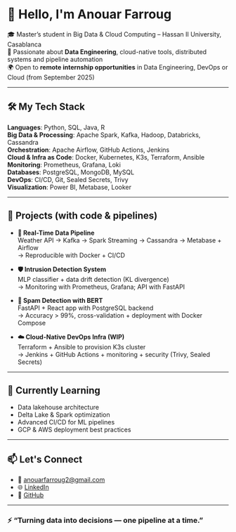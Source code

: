 
# 👋 Hello, I'm Anouar Farroug

🎓 Master’s student in Big Data & Cloud Computing – Hassan II University, Casablanca  
🚀 Passionate about **Data Engineering**, cloud-native tools, distributed systems and pipeline automation  
🌍 Open to **remote internship opportunities** in Data Engineering, DevOps or Cloud (from September 2025)

---

## 🛠️ My Tech Stack

**Languages**: Python, SQL, Java, R  
**Big Data & Processing**: Apache Spark, Kafka, Hadoop, Databricks, Cassandra  
**Orchestration**: Apache Airflow, GitHub Actions, Jenkins  
**Cloud & Infra as Code**: Docker, Kubernetes, K3s, Terraform, Ansible  
**Monitoring**: Prometheus, Grafana, Loki  
**Databases**: PostgreSQL, MongoDB, MySQL  
**DevOps**: CI/CD, Git, Sealed Secrets, Trivy  
**Visualization**: Power BI, Metabase, Looker

---

## 🔬 Projects (with code & pipelines)

- **🔄 Real-Time Data Pipeline**  
  Weather API → Kafka → Spark Streaming → Cassandra → Metabase + Airflow  
  → Reproducible with Docker + CI/CD

- **🛡️ Intrusion Detection System**  
  MLP classifier + data drift detection (KL divergence)  
  → Monitoring with Prometheus, Grafana; API with FastAPI

- **📩 Spam Detection with BERT**  
  FastAPI + React app with PostgreSQL backend  
  → Accuracy > 99%, cross-validation + deployment with Docker Compose

- **☁️ Cloud-Native DevOps Infra (WIP)**  
  Terraform + Ansible to provision K3s cluster  
  → Jenkins + GitHub Actions + monitoring + security (Trivy, Sealed Secrets)

---

## 🧠 Currently Learning

- Data lakehouse architecture  
- Delta Lake & Spark optimization  
- Advanced CI/CD for ML pipelines  
- GCP & AWS deployment best practices

---

## 📫 Let's Connect

- 📧 anouarfarroug2@gmail.com  
- 🌐 [LinkedIn](https://www.linkedin.com/in/anouar-farroug)  
- 🐙 [GitHub](https://github.com/anouarfarroug)

---

### ⚡ “Turning data into decisions — one pipeline at a time.”
